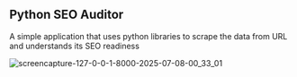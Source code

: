 ## Python SEO Auditor

A simple application that uses python libraries to scrape the data from URL and understands its SEO readiness

![screencapture-127-0-0-1-8000-2025-07-08-00_33_01](https://github.com/user-attachments/assets/0dec147d-a92a-4a9d-a20e-4664a904a62b)
